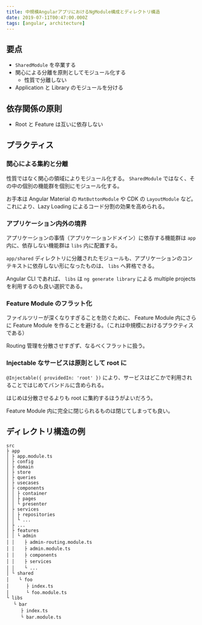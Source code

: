 ```yaml
---
title: 中規模AngularアプリにおけるNgModule構成とディレクトリ構造
date: 2019-07-11T00:47:00.000Z
tags: [angular, architecture]
---
```


## 要点

- `SharedModule` を卒業する
- 関心による分離を原則としてモジュール化する
  - 性質で分離しない
- Application と Library のモジュールを分ける

## 依存関係の原則

- Root と Feature は互いに依存しない

## プラクティス

### 関心による集約と分離

性質ではなく関心の領域によりモジュール化する。 `SharedModule` ではなく、その中の個別の機能群を個別にモジュール化する。

お手本は Angular Material の `MatButtonModule` や CDK の `LayoutModule` など。これにより、Lazy Loading によるコード分割の効果を高められる。

### アプリケーション内外の境界

アプリケーションの事情（アプリケーションドメイン）に依存する機能群は `app` 内に、依存しない機能群は `libs` 内に配置する。

`app/shared` ディレクトリに分離されたモジュールも、アプリケーションのコンテキストに依存しない形になったものは、 `libs` へ昇格できる。

Angular CLI であれば、 `libs` は `ng generate library` による multiple projects を利用するのも良い選択である。

### Feature Module のフラット化

ファイルツリーが深くなりすぎることを防ぐために、 Feature Module 内にさらに Feature Module を作ることを避ける。（これは中規模におけるプラクティスである）

Routing 管理を分散させすぎず、なるべくフラットに扱う。

### Injectable なサービスは原則として root に

`@Injectable({ providedIn: 'root' })` により、サービスはどこかで利用されることではじめてバンドルに含められる。

はじめは分散させるよりも root に集約するほうがよいだろう。

Feature Module 内に完全に閉じられるものは閉じてしまっても良い。

## ディレクトリ構造の例

    src
    ├ app
    │ ├ app.module.ts
    │ ├ config
    │ ├ domain
    │ ├ store
    │ ├ queries
    │ ├ usecases
    │ ├ components
    │ │ ├ container
    │ │ ├ pages
    │ │ └ presenter
    │ ├ services
    │ │ ├ repositories
    │ │ └ ...
    │ ├ ...
    │ ├ features
    │ │ └ admin
    │ │ 　 ├ admin-routing.module.ts
    │ │ 　 ├ admin.module.ts
    │ │ 　 ├ components
    │ │ 　 ├ services
    │ │ 　 └ ...
    │ └ shared
    │ 　 └ foo
    │ 　 　 ├ index.ts
    │ 　 　 └ foo.module.ts
    └ libs
    　 └ bar
    　 　 ├ index.ts
    　 　 └ bar.module.ts
